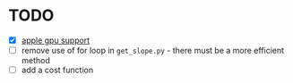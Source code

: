 # TODO
- [x] [apple gpu support](https://developer.apple.com/metal/jax/)
- [ ] remove use of for loop in `get_slope.py` - there must be a more efficient method
- [ ] add a cost function